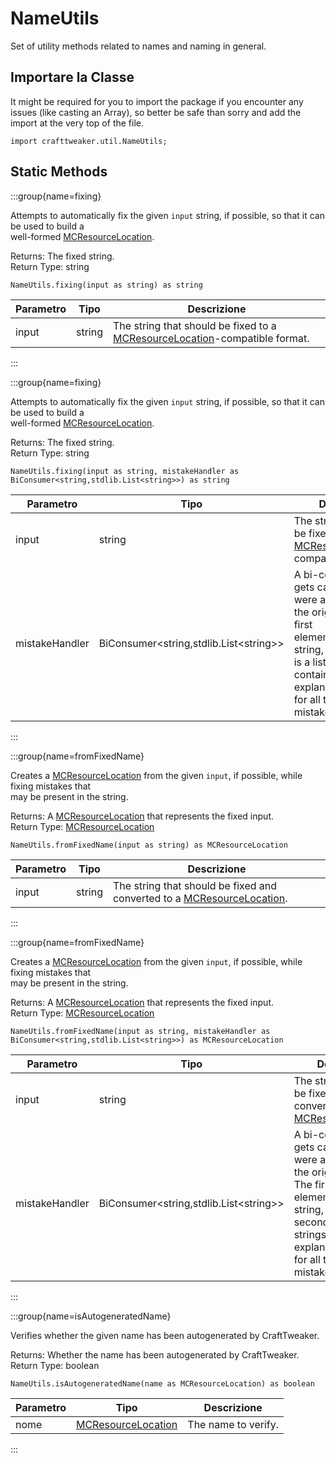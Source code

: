 # NameUtils

Set of utility methods related to names and naming in general.

## Importare la Classe

It might be required for you to import the package if you encounter any issues (like casting an Array), so better be safe than sorry and add the import at the very top of the file.
```zenscript
import crafttweaker.util.NameUtils;
```


## Static Methods

:::group{name=fixing}

Attempts to automatically fix the given <code>input</code> string, if possible, so that it can be used to build a <br />  well-formed [MCResourceLocation](/vanilla/api/util/MCResourceLocation).

Returns: The fixed string.  
Return Type: string

```zenscript
NameUtils.fixing(input as string) as string
```

| Parametro | Tipo   | Descrizione                                                                                                        |
| --------- | ------ | ------------------------------------------------------------------------------------------------------------------ |
| input     | string | The string that should be fixed to a [MCResourceLocation](/vanilla/api/util/MCResourceLocation)-compatible format. |


:::

:::group{name=fixing}

Attempts to automatically fix the given <code>input</code> string, if possible, so that it can be used to build a <br />  well-formed [MCResourceLocation](/vanilla/api/util/MCResourceLocation).

Returns: The fixed string.  
Return Type: string

```zenscript
NameUtils.fixing(input as string, mistakeHandler as BiConsumer<string,stdlib.List<string>>) as string
```

| Parametro      | Tipo                                                                       | Descrizione                                                                                                                                                                                                                                                                                   |
| -------------- | -------------------------------------------------------------------------- | --------------------------------------------------------------------------------------------------------------------------------------------------------------------------------------------------------------------------------------------------------------------------------------------- |
| input          | string                                                                     | The string that should be fixed to a [MCResourceLocation](/vanilla/api/util/MCResourceLocation)-compatible format.                                                                                                                                                                            |
| mistakeHandler | BiConsumer&lt;string,stdlib.List&lt;string&gt;&gt; | A bi-consumer that gets called if there were any mistakes in the original string. The first <br />                        element is the fixed string, and the second is a list of strings containing explanations <br />                        for all the identified mistakes. |


:::

:::group{name=fromFixedName}

Creates a [MCResourceLocation](/vanilla/api/util/MCResourceLocation) from the given <code>input</code>, if possible, while fixing mistakes that <br />  may be present in the string.

Returns: A [MCResourceLocation](/vanilla/api/util/MCResourceLocation) that represents the fixed input.  
Return Type: [MCResourceLocation](/vanilla/api/util/MCResourceLocation)

```zenscript
NameUtils.fromFixedName(input as string) as MCResourceLocation
```

| Parametro | Tipo   | Descrizione                                                                                                    |
| --------- | ------ | -------------------------------------------------------------------------------------------------------------- |
| input     | string | The string that should be fixed and converted to a [MCResourceLocation](/vanilla/api/util/MCResourceLocation). |


:::

:::group{name=fromFixedName}

Creates a [MCResourceLocation](/vanilla/api/util/MCResourceLocation) from the given <code>input</code>, if possible, while fixing mistakes that <br />  may be present in the string.

Returns: A [MCResourceLocation](/vanilla/api/util/MCResourceLocation) that represents the fixed input.  
Return Type: [MCResourceLocation](/vanilla/api/util/MCResourceLocation)

```zenscript
NameUtils.fromFixedName(input as string, mistakeHandler as BiConsumer<string,stdlib.List<string>>) as MCResourceLocation
```

| Parametro      | Tipo                                                                       | Descrizione                                                                                                                                                                                                                                                                                   |
| -------------- | -------------------------------------------------------------------------- | --------------------------------------------------------------------------------------------------------------------------------------------------------------------------------------------------------------------------------------------------------------------------------------------- |
| input          | string                                                                     | The string that should be fixed and converted to a [MCResourceLocation](/vanilla/api/util/MCResourceLocation).                                                                                                                                                                                |
| mistakeHandler | BiConsumer&lt;string,stdlib.List&lt;string&gt;&gt; | A bi-consumer that gets called if there were any mistakes in the original string. The first <br />                        element is the fixed string, and the second is a list of strings containing explanations <br />                        for all the identified mistakes. |


:::

:::group{name=isAutogeneratedName}

Verifies whether the given name has been autogenerated by CraftTweaker.

Returns: Whether the name has been autogenerated by CraftTweaker.  
Return Type: boolean

```zenscript
NameUtils.isAutogeneratedName(name as MCResourceLocation) as boolean
```

| Parametro | Tipo                                                       | Descrizione         |
| --------- | ---------------------------------------------------------- | ------------------- |
| nome      | [MCResourceLocation](/vanilla/api/util/MCResourceLocation) | The name to verify. |


:::

